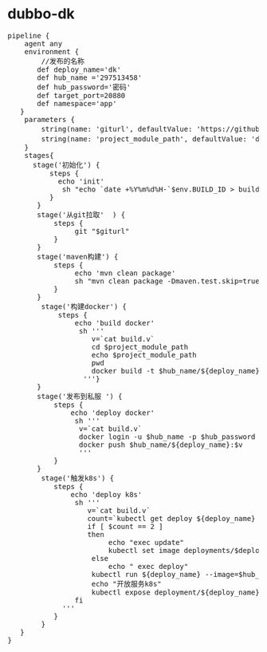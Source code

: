 # dubbo-dk
<pre>
pipeline {
    agent any
    environment {
        //发布的名称 
       def deploy_name='dk'
       def hub_name ='297513458'
       def hub_password='密码'
       def target_port=20880
       def namespace='app'
   }
    parameters {
        string(name: 'giturl', defaultValue: 'https://github.com/297513458/dubbo-dk.git', description: 'git地址')
        string(name: 'project_module_path', defaultValue: 'dubbo-demo-api-provider', description: '构建目录')
    }
    stages{
      stage('初始化') {  
          steps {
            echo 'init'
             sh "echo `date +%Y%m%d%H-`$env.BUILD_ID > build.v"
          }
       }
       stage('从git拉取'  ) {
           steps {
                git "$giturl"
           }
       }
       stage('maven构建') { 
           steps {
                echo 'mvn clean package'
                sh "mvn clean package -Dmaven.test.skip=true"
           }
       }
        stage('构建docker') {  
            steps {
                echo 'build docker'
                 sh '''
                    v=`cat build.v`
                    cd $project_module_path
                    echo $project_module_path
                    pwd
                    docker build -t $hub_name/${deploy_name}:$v .
                  '''}
       }
       stage('发布到私服 ') {
           steps { 
               echo 'deploy docker'
                sh '''
                 v=`cat build.v`
                 docker login -u $hub_name -p $hub_password
                 docker push $hub_name/${deploy_name}:$v
                 '''
           }
       }
        stage('触发k8s') {
           steps { 
               echo 'deploy k8s'
                sh '''
                   v=`cat build.v`
                   count=`kubectl get deploy ${deploy_name} --namespace=$namespace|wc -l`
                   if [ $count == 2 ]
                   then
                        echo "exec update"
                        kubectl set image deployments/$deploy_name $deploy_name=$√/${deploy_name}:$v --namespace=$namespace
                    else
                        echo " exec deploy"
                    kubectl run ${deploy_name} --image=$hub_name/${deploy_name}:$v --replicas=3 --namespace=$namespace
                    echo "开放服务k8s"
                    kubectl expose deployment/${deploy_name} --port=${target_port}  --target-port=${target_port} --type=LoadBalancer --namespace=$namespace
                fi
             '''
           }
        }
   }
}
</pre>
